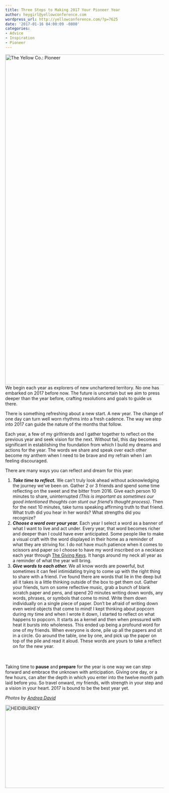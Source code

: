 ```yaml
---
title: Three Steps to Making 2017 Your Pioneer Year
author: heygirl@yellowconference.com
wordpress_url: http://yellowconference.com/?p=7625
date: '2017-01-16 04:00:09 -0800'
categories:
- Advice
- Inspiration
- Pioneer
---
```

<p><span style="font-weight: 400;"><a href="http://yellowconference.com/wp-content/uploads/2017/01/PIONEER6.jpg"><img class="aligncenter wp-image-7628" src="http://yellowconference.com/wp-content/uploads/2017/01/PIONEER6.jpg" alt="The Yellow Co.: Pioneer" width="700" height="1050" /></a>We begin each year as explorers of new unchartered territory. No one has embarked on 2017 before now. The future is uncertain but we aim to press deeper than the year before, crafting resolutions and goals to guide us there. </span></p>
<p>There is something refreshing about a new start. A new year. The change of one day can turn well worn rhythms into a fresh cadence. The way we step into 2017 can guide the nature of the months that follow.</p>
<p>Each year, a few of my girlfriends and I gather together to reflect on the previous year and seek vision for&nbsp;the next. Without fail, this day becomes significant in establishing the foundation from which I build my dreams and actions for the year. The words we share and speak over each other become my anthem when I need to be brave and my refrain when I am feeling discouraged.</p>
<p>There are many ways you can reflect and dream for this year:</p>
<ol>
<li style="font-weight: 400;"><em><b>Take time to reflect.</b></em><span style="font-weight: 400;"> We can&rsquo;t truly look ahead without acknowledging the journey we've been on. Gather 2 or 3 friends and spend some time reflecting on the sweet and the bitter from 2016. Give each person 10 minutes to share, uninterrupted <em>(This is important as sometimes our good intentioned thoughts can stunt our friend&rsquo;s thought process).</em> Then for the next 10 minutes, take turns speaking affirming truth to&nbsp;that friend. What truth did you hear in her words?&nbsp;What strengths did you recognize?&nbsp;</span></li>
<li style="font-weight: 400;"><em><b>Choose a word over your year.</b></em><span style="font-weight: 400;"> Each year I select a word as a banner of what I want to live and act under. Every year, that word becomes richer and deeper than I could have ever anticipated. Some people like to make a visual craft with the word displayed in their home as a reminder of what they are striving for. I do not have much patience when it comes to scissors and paper so I choose to have my word inscribed on a necklace each year through <a href="https://www.thegivingkeys.com/" target="_blank">The Giving Keys</a>. It hangs around my neck all year as a reminder of what the year will bring. </span></li>
<li style="font-weight: 400;"><em><b>Give words to each other. </b></em><span style="font-weight: 400;">We all know words are powerful, but sometimes it can feel intimidating trying to come up with the right thing to share with a friend. I&rsquo;ve found there are words that lie in the deep but all it takes is a little thinking outside of the box to get them out. Gather your friends, turn on some reflective music, grab a bunch of blank scratch paper and pens, and spend 20 minutes writing down words, any words, phrases, or symbols that come to mind. Write them down individually on a single piece of paper. Don&rsquo;t be afraid of writing down even weird objects that come to mind! I kept thinking about popcorn during my time and when I wrote it down, I started to reflect on what happens to popcorn. It starts as a kernel and then when pressured with heat it bursts into wholeness. This ended up being a profound word for one of my friends. When everyone is done, pile up all the papers and sit in a circle. Go around the table, one by one, and pick up the paper on top of the pile and read it aloud. These words are yours to take a reflect on for the new year. </span></li><br />
</ol><br />
<span style="font-weight: 400;">Taking time to <strong>pause</strong> and<strong> prepare</strong> for the year is one way we can step forward and embrace the unknown with anticipation. Giving one day, or a few hours, can alter the depth in which you enter into the twelve month path laid before you. So travel onward, my friends, with strength in your step and a vision in your heart. 2017 is bound to be the best year yet.</span></p>
<p><em>Photos by <a href="http://andreadavid.co/" target="_blank">Andrea&nbsp;David</a></em></p>
<p><a href="http://www.heidiburkey.com/" target="_blank"><img class="aligncenter size-full wp-image-5594" src="http://yellowconference.com/wp-content/uploads/2016/05/HEIDIBURKEY.jpg" alt="HEIDIBURKEY" width="700" height="264" /></a></p>
